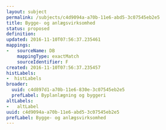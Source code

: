 ```yaml
---
layout: subject
permalink: /subjects/c4d9094a-a70b-11e6-abd5-3c07545eb2e5
title: Bygge- og anlægsvirksomhed
status: proposed 
definition: 
updated: 2016-11-10T07:56:37.235461
mappings:
-   sourceName: DB 
    mappingType: exactMatch 
    sourceIdentifier: F
created: 2016-11-10T07:56:37.235457 
histLabels:
-  histLabels 
broader:
  uuid: c4d897d1-a70b-11e6-830e-3c07545eb2e5 
  prefLabel: Byplanlægning og byggeri
altLabels:
-   altLabel
uuid: c4d9094a-a70b-11e6-abd5-3c07545eb2e5 
prefLabel: Bygge- og anlægsvirksomhed
---
```


